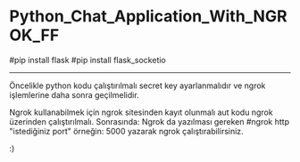 # Python_Chat_Application_With_NGROK_FF


#pip install flask
#pip install flask_socketio
_________________________________________________

Öncelikle python kodu çalıştırılmalı secret key ayarlanmalıdır ve ngrok işlemlerine daha sonra geçilmelidir.

Ngrok kullanabilmek için ngrok sitesinden kayıt olunmalı aut kodu ngrok üzerinden çalıştırılmalı.
Sonrasında:
Ngrok da yazılması gereken 
#ngrok http "istediğiniz port" örneğin: 5000 
yazarak ngrok çalıştırabilirsiniz.

:)

